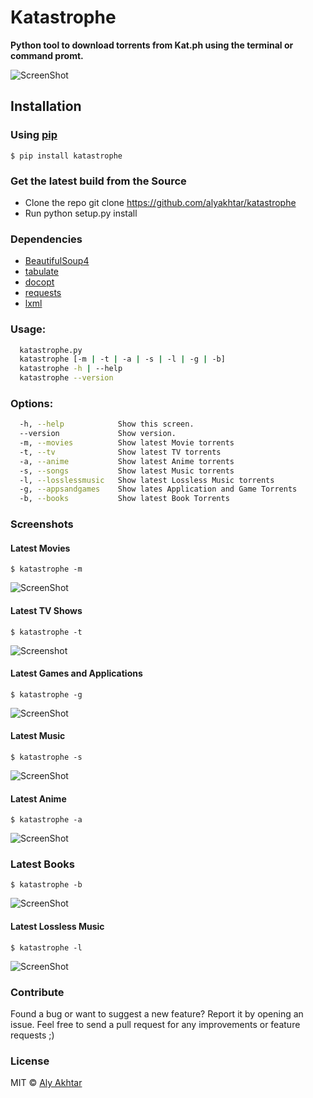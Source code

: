 # Katastrophe
**Python tool to download torrents from Kat.ph using the terminal or command promt.**

![ScreenShot](http://i.imgur.com/gVdTRPk.png)


## Installation

### Using [pip](https://pypi.python.org/pypi/pip/)

`$ pip install katastrophe`


### Get the latest build from the Source

* Clone the repo git clone https://github.com/alyakhtar/katastrophe
* Run python setup.py install


### Dependencies

* [BeautifulSoup4](https://pypi.python.org/pypi/beautifulsoup4/4.3.2)
* [tabulate](https://pypi.python.org/pypi/tabulate)
* [docopt](https://github.com/docopt/docopt)
* [requests](https://pypi.python.org/pypi/requests/)
* [lxml](https://pypi.python.org/pypi/lxml)


### Usage:
```sh
  katastrophe.py 
  katastrophe [-m | -t | -a | -s | -l | -g | -b]
  katastrophe -h | --help
  katastrophe --version
```

### Options:
```sh
  -h, --help            Show this screen.
  --version             Show version.
  -m, --movies          Show latest Movie torrents
  -t, --tv              Show latest TV torrents
  -a, --anime           Show latest Anime torrents
  -s, --songs           Show latest Music torrents
  -l, --losslessmusic   Show latest Lossless Music torrents
  -g, --appsandgames    Show lates Application and Game Torrents
  -b, --books           Show latest Book Torrents
```

### Screenshots


#### Latest Movies


`$ katastrophe -m`


![ScreenShot](http://i.imgur.com/sMbc4Pb.png)


#### Latest TV Shows



`$ katastrophe -t`


![Screenshot](http://i.imgur.com/NJKtGWH.png)


#### Latest Games and Applications


`$ katastrophe -g`


![ScreenShot](http://i.imgur.com/YSQoOpS.png)


#### Latest Music 


`$ katastrophe -s`


![ScreenShot](http://i.imgur.com/PXcGIEO.png)


#### Latest Anime


`$ katastrophe -a`


![ScreenShot](http://i.imgur.com/IVnSAs1.png)


### Latest Books


`$ katastrophe -b`


![ScreenShot](http://i.imgur.com/DDwqrZF.png)


#### Latest Lossless Music


`$ katastrophe -l`


![ScreenShot](http://i.imgur.com/tknw3Zt.png)


### Contribute

Found a bug or want to suggest a new feature? Report it by opening an issue. Feel free to send a pull request for any improvements or feature requests ;)


### License

MIT © [Aly Akhtar](https://github.com/alyakhtar)
